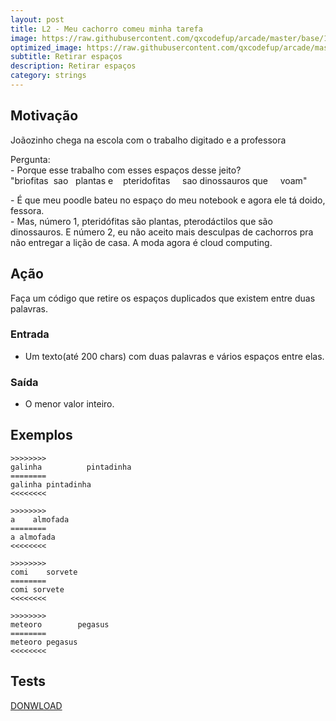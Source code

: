 ```yaml
---
layout: post
title: L2 - Meu cachorro comeu minha tarefa
image: https://raw.githubusercontent.com/qxcodefup/arcade/master/base/111/__capa.jpg
optimized_image: https://raw.githubusercontent.com/qxcodefup/arcade/master/base/.thumb/111/Readme.jpg
subtitle: Retirar espaços
description: Retirar espaços
category: strings
---
```

<!-- DON'T EDIT THIS FILE, GENERATED BY SCRIPT -->
<!-- DON'T EDIT THIS FILE, GENERATED BY SCRIPT -->
<!-- DON'T EDIT THIS FILE, GENERATED BY SCRIPT -->
<!-- DON'T EDIT THIS FILE, GENERATED BY SCRIPT -->
<!-- DON'T EDIT THIS FILE, GENERATED BY SCRIPT -->



## Motivação

Joãozinho chega na escola com o trabalho digitado e a professora

Pergunta:  
\- Porque esse trabalho com esses espaços desse jeito?  
"briofitas  sao   plantas e    pteridofitas     sao dinossauros que     voam"

\- É que meu poodle bateu no espaço do meu notebook e agora ele tá doido, fessora.  
\- Mas, número 1, pteridófitas são plantas, pterodáctilos que são dinossauros. E número 2, eu não aceito mais desculpas de cachorros pra não entregar a lição de casa. A moda agora é cloud computing.

## Ação

Faça um código que retire os espaços duplicados que existem entre duas palavras.

### Entrada

*   Um texto(até 200 chars) com duas palavras e vários espaços entre elas.

### Saída

*   O menor valor inteiro.

## Exemplos

```
>>>>>>>>
galinha          pintadinha
========
galinha pintadinha
<<<<<<<<

>>>>>>>>
a    almofada
========
a almofada
<<<<<<<<

>>>>>>>>
comi    sorvete
========
comi sorvete
<<<<<<<<

>>>>>>>>
meteoro        pegasus
========
meteoro pegasus
<<<<<<<<
```


## Tests
[DONWLOAD](https://raw.githubusercontent.com/qxcodefup/arcade/master/base/111/t.tio)

